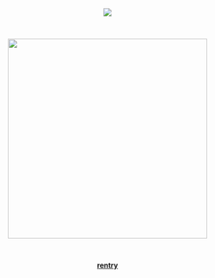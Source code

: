 <div align="center">

⠀ ⠀ ⠀ 

![](https://komarev.com/ghpvc/?username=ryvnq&label=⟢TrustValue&color=lightgrey)

⠀ ⠀ ⠀ 
⠀ ⠀ ⠀ 


<img width="400" height="400" src="https://github.com/user-attachments/assets/e8f7295b-ce65-4802-a857-5cf05d38b9bf" />

⠀ ⠀ ⠀ 
⠀ ⠀ ⠀ 

[**rentry**](https://rentry.co/inrtia)
